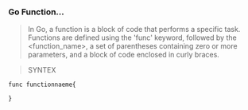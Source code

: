 ### Go Function...

> In Go, a function is a block of code that performs a specific task. Functions are defined using the 'func' keyword, followed by the <function_name>, a set of parentheses containing zero or more parameters, and a block of code enclosed in curly braces.


> SYNTEX
```
func functionnaeme{

}
```

